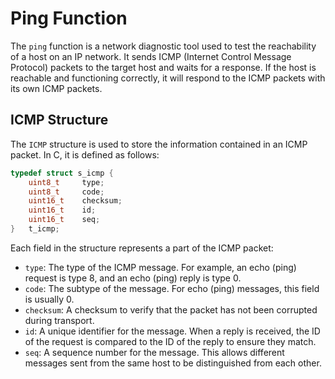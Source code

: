 # Ping Function

The `ping` function is a network diagnostic tool used to test the reachability of a host on an IP network. It sends ICMP (Internet Control Message Protocol) packets to the target host and waits for a response. If the host is reachable and functioning correctly, it will respond to the ICMP packets with its own ICMP packets.

## ICMP Structure

The `ICMP` structure is used to store the information contained in an ICMP packet. In C, it is defined as follows:

```c
typedef struct s_icmp {
	uint8_t		type;
	uint8_t		code;
	uint16_t	checksum;
	uint16_t	id;
	uint16_t	seq;
}	t_icmp;
```

Each field in the structure represents a part of the ICMP packet:

- `type`: The type of the ICMP message. For example, an echo (ping) request is type 8, and an echo (ping) reply is type 0.
- `code`: The subtype of the message. For echo (ping) messages, this field is usually 0.
- `checksum`: A checksum to verify that the packet has not been corrupted during transport.
- `id`: A unique identifier for the message. When a reply is received, the ID of the request is compared to the ID of the reply to ensure they match.
- `seq`: A sequence number for the message. This allows different messages sent from the same host to be distinguished from each other.
